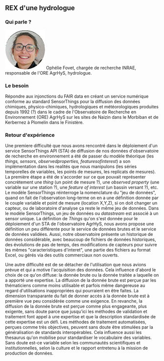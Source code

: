 ## REX d'une hydrologue

### Qui parle ?
                    
![Ophelie Fovet](/img/ophelie.png) Ophélie Fovet, chargée de recherche INRAE, responsable de l'ORE AgrHyS, hydrologue.

### Le besoin

Répondre aux injonctions du FAIR data en créant un service numérique conforme au standard SensorThings pour la diffusion des données chimiques, physico-chimiques, hydrologiques et météorologiques produites depuis 1992 (?) dans le cadre de l'Observatoire de Recherche en Environnement (ORE) AgrHyS sur les sites de Naizin dans le Morbiban et de Kerbernez à Plomelin dans le Finistère.

### Retour d'expérience

Une premiere difficulté que nous avons rencontré dans le déploiement d'un service SensorThings API (STA) de diffusion de nos données d'observatoire de recherche en environnement a été de passer du modèle théorique (les *things, sensors, observedproperties, featuresofinterest*) a son implémentation dans les realités que nous manipulons (les séries temporelles de variables, les points de mesures, les replicats de mesures). La première étape a été de s'accorder sur ce que pouvait représenter concrètement une *thing* (un point de mesure ?), une *observed property* (une variable sur une station ?), une *feature of interest* (un bassin versant ?), etc. Le modèle SensorThings réinterroge la nomenclature du "jeu de données", quand on fait de l'observation long-terme on en a une définition donnée par le couple variable et point de mesure (location X,Y,Z), si on doit changer un capteur, ou de laboratoire d'analyse ça reste le même jeu de données. Dans le modèle SensorThings, un jeu de données ou *datastream* est associé à un sensor unique. La définition de *Things* qu'on s'est donnée pour le déploiement d'un STA de l'observatoire AgrHyS, nous avons propose une définition un peu différente pour le service de données brutes et le service de données validées. Aussi, notre observatoire présente un historique de données considérable, avec beaucoup de fichiers de données historiques, des évolutions de pas de temps, des modifications de capteurs pour suivre les mêmes "caracteristiques d'interet", une partie des fichiers au format Excel, ou gérés via des outils commerciaux non ouverts. 

Une autre difficulté est de se détacher de l'utilisation que nous avions prévue et qui a motive l'acquisition des données. Cela influence d'abord le choix de ce qu'on diffuse: la donnée brute ou la donnée traitée a laquelle on a apporté une expertise. La diffusion de la donnée brute est perçue par les thématiciens comme moins utilisable et parfois même dangereuse au regard d'utilisations inappropriées qui pourraient en être faites. La dimension transparante du fait de donner accès à la donnée brute est à première vue peu considérée comme une exigence. En revanche, la diffusion de la donnée brute est perçue comme plus engageante, plus exigente, sans doute parce que jusqu'ici les méthodes de validation et traitement font appel à une expertise et que la description standardisée de cette expertise est un défi. Les méthodes de traitement automatisées, perçues comme très objectives, peuvent sans doute être stimulées par la généralisation de standards interopérables. Cela influence aussi les thesaurus qu'on mobilise pour standardiser le vocabulaire des variables. Sans doute est-ce variable selon les communautés scientifiques et institutionnelles, selon la culture et le rapport entretenu à la mission de production de données. 

